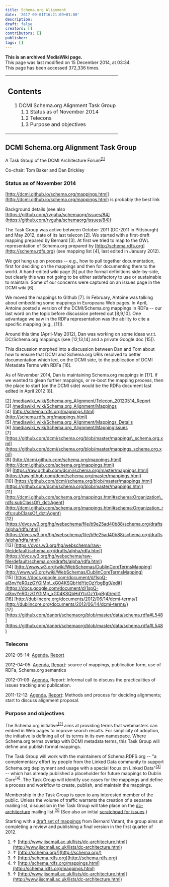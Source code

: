 ```yaml
---
title: Schema.org Alignment
date: '2017-09-01T16:21:09+01:00'
description: 
draft: false
creators: []
contributors: []
publisher: 
tags: []
---
```


 **This is an archived MediaWiki page.**  
This page was last modified on 15 December 2014, at 03:34.  
This page has been accessed 372,336 times.

<table id="toc" class="toc">
  <tr>
    <td>
      <div id="toctitle">
        <h2>Contents</h2>
      </div>
      <ul>
        <li class="toclevel-1 tocsection-1">
          <a href="#DCMI_Schema.org_Alignment_Task_Group"><span class="tocnumber">1</span> <span class="toctext">DCMI Schema.org Alignment Task Group</span></a>
          <ul>
            <li class="toclevel-2 tocsection-2"><a href="#Status_as_of_November_2014"><span class="tocnumber">1.1</span> <span class="toctext">Status as of November 2014</span></a></li>
            <li class="toclevel-2 tocsection-3"><a href="#Telecons"><span class="tocnumber">1.2</span> <span class="toctext">Telecons</span></a></li>
            <li class="toclevel-2 tocsection-4"><a href="#Purpose_and_objectives"><span class="tocnumber">1.3</span> <span class="toctext">Purpose and objectives</span></a></li>
          </ul>
        </li>
      </ul>
    </td>
  </tr>
</table>

## DCMI Schema.org Alignment Task Group 

A Task Group of the DCMI Architecture Forum<sup id="cite_ref-0" class="reference"><a href="#cite_note-0">[1]</a></sup>

Co-chair: Tom Baker and Dan Brickley

### Status as of November 2014 

[http://dcmi.github.io/schema.org/mappings.html](http://dcmi.github.io/schema.org/mappings.html) is probably the best link

Background details (see also [https://github.com/rvguha/schemaorg/issues/84](https://github.com/rvguha/schemaorg/issues/84)):

The Task Group was active between October 2011 (DC-2011 in Pittsburgh) and May 2012, date of its last telecon [2]. We started with a first-draft mapping prepared by Bernard [3]. At first we tried to map to the OWL representation of Schema.org prepared by [http://schema.rdfs.org](http://schema.rdfs.org) (see mapping list [4], last edited in January 2012).

We got hung up on process -- e.g., how to pull together documentation, first for deciding on the mappings and then for documenting them to the world. A hand-edited wiki page [5] put the formal definitions side-by-side, but clearly this was not going to be either satisfactory to use or sustainable to maintain. Some of our concerns were captured on an issues page in the DCMI wiki [6].

We moved the mappings to Github [7]. In February, Antoine was talking about embedding some mappings in Europeana Web pages. In April, Antoine posted a version of the DCMI/Schema.org mappings in RDFa -- our last word on the topic before discussion petered out [8,9,10]. One advantage we saw in the RDFa representation was the ability to cite a specific mapping (e.g., [11]).

Around this time (April-May 2012), Dan was working on some ideas w.r.t. DC/Schema.org mappings (see [12,13,14] and a private Google doc [15]).

This discussion morphed into a discussion between Dan and Tom about how to ensure that DCMI and Schema.org URIs resolved to better documentation which led, on the DCMI side, to the publication of DCMI Metadata Terms with RDFa [16].

As of November 2014, Dan is maintaining Schema.org mappings in [17]. If we wanted to glean further mappings, or re-boot the mapping process, then the place to start (on the DCMI side) would be the RDFa document last edited in April 2012 [8].

[2] [/mediawiki_wiki/Schema.org\_Alignment/Telecon\_20120514\_Report](/mediawiki_wiki/Schema.org_Alignment/Telecon_20120514_Report)  
[3] [/mediawiki_wiki/Schema.org\_Alignment/Mappings](/mediawiki_wiki/Schema.org_Alignment/Mappings)  
[4] [http://schema.rdfs.org/mappings.html](http://schema.rdfs.org/mappings.html)  
[5] [/mediawiki_wiki/Schema.org\_Alignment/Mappings\_Details](/mediawiki_wiki/Schema.org_Alignment/Mappings_Details)  
[6] [/mediawiki_wiki/Schema.org\_Alignment/MappingIssues](/mediawiki_wiki/Schema.org_Alignment/MappingIssues)  
[7] [https://github.com/dcmi/schema.org/blob/master/mappings\_schema.org.xml](https://github.com/dcmi/schema.org/blob/master/mappings_schema.org.xml)  
[8] [http://dcmi.github.com/schema.org/mappings.html](http://dcmi.github.com/schema.org/mappings.html)  
[9] [https://raw.github.com/dcmi/schema.org/master/mappings.html](https://raw.github.com/dcmi/schema.org/master/mappings.html)  
[10] [https://github.com/dcmi/schema.org/blob/master/mappings.html](https://github.com/dcmi/schema.org/blob/master/mappings.html)  
[11] [http://dcmi.github.com/schema.org/mappings.html#schema:Organization\_rdfs:subClassOf\_dct:Agent](http://dcmi.github.com/schema.org/mappings.html#schema:Organization_rdfs:subClassOf_dct:Agent)  
[12] [https://dvcs.w3.org/hg/webschema/file/b9e25ad40b88/schema.org/drafts/alpha/rdfa.html](https://dvcs.w3.org/hg/webschema/file/b9e25ad40b88/schema.org/drafts/alpha/rdfa.html)  
[13] [https://dvcs.w3.org/hg/webschema/raw-file/default/schema.org/drafts/alpha/rdfa.html](https://dvcs.w3.org/hg/webschema/raw-file/default/schema.org/drafts/alpha/rdfa.html)  
[14] [http://www.w3.org/wiki/WebSchemas/DublinCoreTermsMapping](http://www.w3.org/wiki/WebSchemas/DublinCoreTermsMapping)  
[15] [https://docs.google.com/document/d/1spQ-al3nvYeR0zzGYGlMp\_xG04KSQbHdYtcOzYbgBg0/edit](https://docs.google.com/document/d/1spQ-al3nvYeR0zzGYGlMp_xG04KSQbHdYtcOzYbgBg0/edit)  
[16] [http://dublincore.org/documents/2012/06/14/dcmi-terms/](http://dublincore.org/documents/2012/06/14/dcmi-terms/)  
[17] [https://github.com/danbri/schemaorg/blob/master/data/schema.rdfa#L548](https://github.com/danbri/schemaorg/blob/master/data/schema.rdfa#L548)

### Telecons 

2012-05-14: [Agenda](/mediawiki_wiki/Schema.org_Alignment/Telecon_20120514), [Report](/mediawiki_wiki/Schema.org_Alignment/Telecon_20120514_Report)

2012-04-05: [Agenda](/mediawiki_wiki/Schema.org_Alignment/Telecon_20120405), [Report](/mediawiki_wiki/Schema.org_Alignment/Telecon_20120405_Report): source of mappings, publication form, use of RDFa, Schema.org semantics

2012-01-09: [Agenda](https://www.jiscmail.ac.uk/cgi-bin/webadmin?A2=ind1201&L=dc-architecture&P=31754), Report: Informal call to discuss the practicalities of issues tracking and publication.

2011-12-12: [Agenda](/mediawiki_wiki/Schema.org_Alignment/Telecon_20111212), [Report](/mediawiki_wiki/Schema.org_Alignment/Telecon_20111212_Report): Methods and process for deciding alignments; start to discuss alignment proposal.

### Purpose and objectives 

The Schema.org initiative<sup id="cite_ref-1" class="reference"><a href="#cite_note-1">[2]</a></sup> aims at providing terms that webmasters can embed in Web pages to improve search results. For simplicity of adoption, the initiative is defining all of its terms in its own namespace. Where Schema.org terms overlap with DCMI metadata terms, this Task Group will define and publish formal mappings.

The Task Group will work with the maintainers of Schema.RDFS.org -- "a complementary effort by people from the Linked Data community to support Schema.org deployment and usage with a special focus on Linked Data"<sup id="cite_ref-2" class="reference"><a href="#cite_note-2">[3]</a></sup> -- which has already published a placeholder for future mappings to Dublin Core<sup id="cite_ref-3" class="reference"><a href="#cite_note-3">[4]</a></sup>. The Task Group will identify use cases for the mappings and define a process and workflow to create, publish, and maintain the mappings.

Membership in the Task Group is open to any interested member of the public. Unless the volume of traffic warrants the creation of a separate mailing list, discussion in the Task Group will take place on the [dc-architecture](http://www.jiscmail.ac.uk/lists/dc-architecture.html) mailing list.<sup id="cite_ref-4" class="reference"><a href="#cite_note-4">[5]</a></sup> (See also an initial [scratchpad for issues](/mediawiki_wiki/Schema.org_Alignment/MappingIssues).)

Starting with a [draft set of mappings](/mediawiki_wiki/Schema.org_Alignment/Mappings) from Bernard Vatant, the group aims at completing a review and publishing a final version in the first quarter of 2012.

1. ↑ [http://www.jiscmail.ac.uk/lists/dc-architecture.html](http://www.jiscmail.ac.uk/lists/dc-architecture.html)
2. ↑ [http://schema.org/](http://schema.org/)
3. ↑ [http://schema.rdfs.org](http://schema.rdfs.org)
4. ↑ [http://schema.rdfs.org/mappings.html](http://schema.rdfs.org/mappings.html)
5. ↑ [http://www.jiscmail.ac.uk/lists/dc-architecture.html](http://www.jiscmail.ac.uk/lists/dc-architecture.html)

